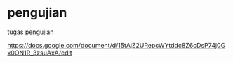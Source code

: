 # pengujian
tugas pengujian

https://docs.google.com/document/d/15tAjZ2URepcWYtddc8Z6cDsP74j0Gx0ON1R_3zsuAxA/edit
